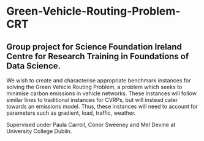 # Green-Vehicle-Routing-Problem-CRT
Group project for Science Foundation Ireland Centre for Research Training in Foundations of Data Science. 
-----------------------------------------------------------------
We wish to create and characterise appropriate benchmark instances for solving the Green Vehicle Routing Problem, a problem which seeks to minimise carbon emissions in vehicle networks.
These instances will follow similar lines to traditional instances for CVRPs, but will instead cater towards an emissions model. Thus, these instances will need to account for parameters such as gradient, load, traffic, weather.

Supervised under Paula Carroll, Conor Sweeney and Mel Devine at University College Dublin.

